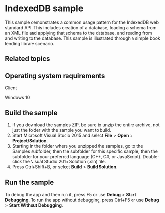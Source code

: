 <!---
  category: Data
  samplefwlink: http://go.microsoft.com/fwlink/p/?LinkId=620553&clcid=0x409
--->

# IndexedDB sample

This sample demonstrates a common usage pattern for the IndexedDB web standard API. This includes creation of a database, loading a schema from an XML file and applying that schema to the database, and reading from and writing to the database. This sample is illustrated through a simple book lending library scenario.

## Related topics

## Operating system requirements

Client

Windows 10

## Build the sample

1. If you download the samples ZIP, be sure to unzip the entire archive, not just the folder with the sample you want to build. 
2. Start Microsoft Visual Studio 2015 and select **File** \> **Open** \> **Project/Solution**.
3. Starting in the folder where you unzipped the samples, go to the Samples subfolder, then the subfolder for this specific sample, then the subfolder for your preferred language (C++, C#, or JavaScript). Double-click the Visual Studio 2015 Solution (.sln) file.
4. Press Ctrl+Shift+B, or select **Build** \> **Build Solution**.

## Run the sample

To debug the app and then run it, press F5 or use **Debug** \> **Start Debugging**. To run the app without debugging, press Ctrl+F5 or use **Debug** \> **Start Without Debugging**.

